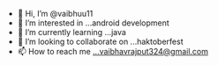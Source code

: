 - 👋 Hi, I’m @vaibhuu11
- 👀 I’m interested in ...android development
- 🌱 I’m currently learning ...java
- 💞️ I’m looking to collaborate on ...haktoberfest
- 📫 How to reach me ...vaibhavrajput324@gmail.com

<!---
vaibhuu11/vaibhuu11 is a ✨ special ✨ repository because its `README.md` (this file) appears on your GitHub profile.
You can click the Preview link to take a look at your changes.
--->
